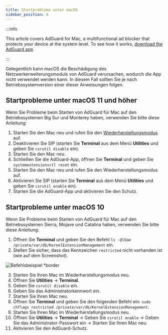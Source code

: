```yaml
---
title: Startprobleme unter macOS
sidebar_position: 6
---
```


:::info

This article covers AdGuard for Mac, a multifunctional ad blocker that protects your device at the system level. To see how it works, [download the AdGuard app](https://adguard.com/download.html?auto=true)

:::

Gelegentlich kann macOS die Beschädigung des Netzwerkerweiterungsmoduls von AdGuard verursachen, wodurch die App nicht verwendet werden kann. In diesem Fall sollten Sie je nach Betriebssystemversion einer dieser Anweisungen folgen.

## Startprobleme unter macOS 11 und höher

Wenn Sie Probleme beim Starten von AdGuard für Mac auf den Betriebssystemen Big Sur und Monterey haben, verwenden Sie bitte diese Anleitung:

1. Starten Sie den Mac neu und rufen Sie den [Wiederherstellungsmodus](https://support.apple.com/en-us/HT201255) auf.
2. Deaktivieren Sie SIP (starten Sie **Terminal** aus dem Menü **Utilities** und geben Sie `csrutil disable` ein).
3. Starten Sie den Mac neu.
4. Schließen Sie die AdGuard-App, öffnen Sie **Terminal** und geben Sie `systemextensionsctl reset` ein.
5. Starten Sie den Mac neu und rufen Sie den Wiederherstellungsmodus auf.
6. Aktivieren Sie SIP (starten Sie **Terminal** aus dem Menü **Utilities** und geben Sie `csrutil enable` ein).
7. Starten Sie die AdGuard-App und aktivieren Sie den Schutz.

## Startprobleme unter macOS 10

Wenn Sie Probleme beim Starten von AdGuard für Mac auf den Betriebssystemen Sierra, Mojave und Catalina haben, verwenden Sie bitte diese Anleitung:

1. Öffnen Sie **Terminal** und geben Sie den Befehl `ls -@lOae /private/var/db/KernelExtensionManagement` ein.
2. Stellen Sie sicher, dass das Kennzeichen `restricted` nicht vorhanden ist (wie auf dem Screenshot).

![Befehlsbeispiel *border](https://cdn.adtidy.org/content/kb/ad_blocker/mac/restricted-flag.jpg)

3. Starten Sie Ihren Mac im Wiederherstellungsmodus neu.
4. Öffnen Sie **Utilities** → **Terminal**.
5. Geben Sie `csrutil disable` ein.
6. Geben Sie das Administratorkennwort ein.
7. Starten Sie Ihren Mac neu.
8. Öffnen Sie **Terminal** und geben Sie den folgenden Befehl ein: `sudo chflags restricted /private/var/db/KernelExtensionManagement`.
9. Starten Sie Ihren Mac im Wiederherstellungsmodus neu.
10. Öffnen Sie **Utilities** → **Terminal** → Geben Sie `csrutil enable` → Geben Sie das Administrator-Passwort ein → Starten Sie Ihren Mac neu.
11. Aktivieren Sie den AdGuard-Schutz.
